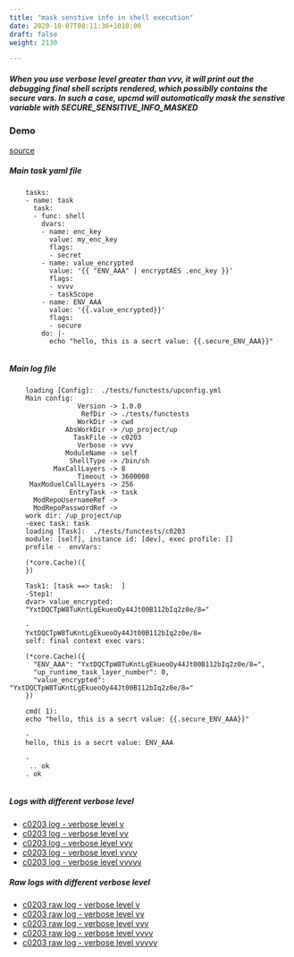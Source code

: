 ```yaml
---
title: "mask senstive info in shell execution"
date: 2020-10-07T00:11:36+1010:00
draft: false
weight: 2130

---
```


##### When you use verbose level greater than vvv, it will print out the debugging final shell scripts rendered, which possiblly contains the secure vars. In such a case, upcmd will automatically mask the senstive variable with SECURE_SENSITIVE_INFO_MASKED


### Demo








[source](https://github.com/upcmd/up/blob/master/tests/functests/c0203.yml)

##### Main task yaml file
```
    tasks:
    - name: task
      task:
      - func: shell
        dvars:
        - name: enc_key
          value: my_enc_key
          flags:
          - secret
        - name: value_encrypted
          value: '{{ "ENV_AAA" | encryptAES .enc_key }}'
          flags:
          - vvvv
          - taskScope
        - name: ENV_AAA
          value: '{{.value_encrypted}}'
          flags:
          - secure
        do: |-
          echo "hello, this is a secrt value: {{.secure_ENV_AAA}}"
    
```
##### Main log file
```
    loading [Config]:  ./tests/functests/upconfig.yml
    Main config:
                 Version -> 1.0.0
                  RefDir -> ./tests/functests
                 WorkDir -> cwd
              AbsWorkDir -> /up_project/up
                TaskFile -> c0203
                 Verbose -> vvv
              ModuleName -> self
               ShellType -> /bin/sh
           MaxCallLayers -> 8
                 Timeout -> 3600000
     MaxModuelCallLayers -> 256
               EntryTask -> task
      ModRepoUsernameRef -> 
      ModRepoPasswordRef -> 
    work dir: /up_project/up
    -exec task: task
    loading [Task]:  ./tests/functests/c0203
    module: [self], instance id: [dev], exec profile: []
    profile -  envVars:
    
    (*core.Cache)({
    })
    
    Task1: [task ==> task:  ]
    -Step1:
    dvar> value_encrypted:
    "YxtDQCTpW8TuKntLgEkueoOy44Jt00B112bIq2z0e/8="
    
    -
    YxtDQCTpW8TuKntLgEkueoOy44Jt00B112bIq2z0e/8=
    self: final context exec vars:
    
    (*core.Cache)({
      "ENV_AAA": "YxtDQCTpW8TuKntLgEkueoOy44Jt00B112bIq2z0e/8=",
      "up_runtime_task_layer_number": 0,
      "value_encrypted": "YxtDQCTpW8TuKntLgEkueoOy44Jt00B112bIq2z0e/8="
    })
    
    cmd( 1):
    echo "hello, this is a secrt value: {{.secure_ENV_AAA}}"
    
    -
    hello, this is a secrt value: ENV_AAA
    
    -
     .. ok
    . ok
    
```


##### Logs with different verbose level
* [c0203 log - verbose level v](../../logs/c0203_v)
* [c0203 log - verbose level vv](../../logs/c0203_vv)
* [c0203 log - verbose level vvv](../../logs/c0203_vvvv)
* [c0203 log - verbose level vvvv](../../logs/c0203_vvvv)
* [c0203 log - verbose level vvvvv](../../logs/c0203_vvvvv)

##### Raw logs with different verbose level
* [c0203 raw log - verbose level v](../../reflogs/c0203_v.log)
* [c0203 raw log - verbose level vv](../../reflogs/c0203_vv.log)
* [c0203 raw log - verbose level vvv](../../reflogs/c0203_vvv.log)
* [c0203 raw log - verbose level vvvv](../../reflogs/c0203_vvvv.log)
* [c0203 raw log - verbose level vvvvv](../../reflogs/c0203_vvvvv.log)







